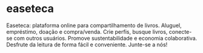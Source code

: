 # easeteca
Easeteca: plataforma online para compartilhamento de livros. Aluguel, empréstimo, doação e compra/venda. Crie perfis, busque livros, conecte-se com outros usuários. Promove sustentabilidade e economia colaborativa. Desfrute da leitura de forma fácil e conveniente. Junte-se a nós!
